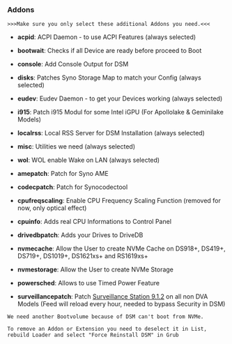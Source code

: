 ### Addons

`>>>Make sure you only select these additional Addons you need.<<<`

* **acpid**: ACPI Daemon - to use ACPI Features (always selected)
* **bootwait**: Checks if all Device are ready before proceed to Boot
* **console**: Add Console Output for DSM
* **disks**: Patches Syno Storage Map to match your Config (always selected)
* **eudev**: Eudev Daemon - to get your Devices working (always selected)
* **i915**: Patch i915 Modul for some Intel iGPU (For Apollolake & Geminilake Models)
* **localrss**: Local RSS Server for DSM Installation (always selected)
* **misc**: Utilities we need (always selected)
* **wol**: WOL enable Wake on LAN (always selected)

* **amepatch**: Patch for Syno AME
* **codecpatch**: Patch for Synocodectool
* **cpufreqscaling**: Enable CPU Frequency Scaling Function (removed for now, only optical effect)
* **cpuinfo**: Adds real CPU Informations to Control Panel
* **drivedbpatch**: Adds your Drives to DriveDB
* **nvmecache**: Allow the User to create NVMe Cache on DS918+, DS419+, DS719+, DS1019+, DS1621xs+ and RS1619xs+
* **nvmestorage**: Allow the User to create NVMe Storage
* **powersched**: Allows to use Timed Power Feature
* **surveillancepatch**: Patch [Surveillance Station 9.1.2](https://global.synologydownload.com/download/Package/spk/SurveillanceStation/9.1.2-10854/SurveillanceStation-x86_64-9.1.2-10854.spk) on all non DVA Models
(Feed will reload every hour, needed to bypass Security in DSM)

`We need another Bootvolume because of DSM can't boot from NVMe.`

`To remove an Addon or Extension you need to deselect it in List, rebuild Loader and select "Force Reinstall DSM" in Grub`